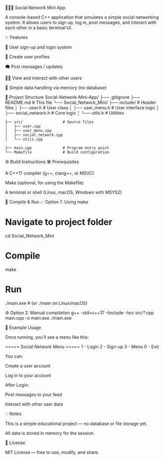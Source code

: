 🧑‍🤝‍🧑 Social Network Mini App

A console-based C++ application that simulates a simple social networking system.
It allows users to sign up, log in, post messages, and interact with each other in a basic terminal UI.

✨ Features

🔐 User sign-up and login system

🧾 Create user profiles

🗨️ Post messages / updates

🧑‍💼 View and interact with other users

💾 Simple data handling via memory (no database)

📁 Project Structure
Social-Network-Mini-App/
├── .gitignore
├── README.md                 # This file
└── Social_Network_Mini/
    ├── include/              # Header files
    │   ├── user.h            # User class
    │   ├── user_menu.h       # User interface logic
    │   ├── social_network.h  # Core logic
    │   └── utils.h           # Utilities

    ├── src/                  # Source files
    │   ├── user.cpp
    │   ├── user_menu.cpp
    │   ├── social_network.cpp
    │   └── utils.cpp

    ├── main.cpp              # Program entry point
    └── Makefile              # Build configuration

⚙️ Build Instructions
🛠 Prerequisites

A C++17 compiler (g++, clang++, or MSVC)

Make
 (optional, for using the Makefile)

A terminal or shell (Linux, macOS, Windows with MSYS2)

🧪 Compile & Run
✅ Option 1: Using make
# Navigate to project folder
cd Social_Network_Mini

# Compile
make

# Run
./main.exe  # (or ./main on Linux/macOS)

⚙️ Option 2: Manual compilation
g++ -std=c++17 -Iinclude -Isrc src/*.cpp main.cpp -o main.exe
./main.exe

📌 Example Usage

Once running, you’ll see a menu like this:

===== Social Network Menu =====
1 - Login
2 - Sign-up
3 - Menu
0 - Exit
>


You can:

Create a user account

Log in to your account

After Login:

Post messages to your feed

Interact with other user data

💡 Notes

This is a simple educational project — no database or file storage yet.

All data is stored in memory for the session.

📜 License

MIT License — free to use, modify, and share.
